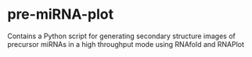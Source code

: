 # pre-miRNA-plot
Contains a Python script for generating secondary structure images of precursor miRNAs in a high throughput mode using RNAfold and RNAPlot
